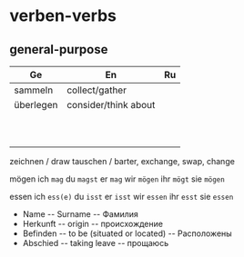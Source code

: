 # verben-verbs

## general-purpose

| Ge         | En                   | Ru  |
|------------|----------------------|-----|
| sammeln    | collect/gather       |     |
| überlegen  | consider/think about |     |
|            |                      |     |
|            |                      |     |
|            |                      |     |
|            |                      |     |
|            |                      |     |
|            |                      |     |
|            |                      |     |
|            |                      |     |
|            |                      |     |
|            |                      |     |

zeichnen / draw
tauschen / barter, exchange, swap, change

mögen
ich	`mag`
du	`magst`
er	`mag`
wir	`mögen`
ihr	`mögt`
sie	`mögen`

essen
ich	`ess(e)`
du	`isst`
er	`isst`
wir	`essen`
ihr	`esst`
sie	`essen`

- Name -- Surname -- Фамилия
- Herkunft -- origin -- происхождение
- Befinden -- to be (situated or located) -- Расположены
- Abschied -- taking leave -- прощаюсь